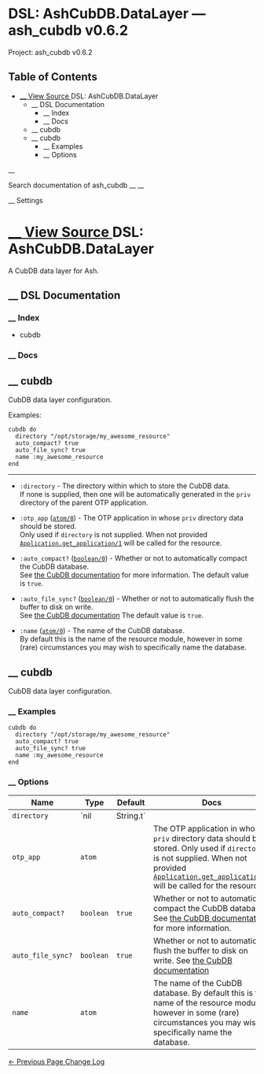 # DSL: AshCubDB.DataLayer — ash_cubdb v0.6.2

Project: ash_cubdb v0.6.2

## Table of Contents

- [ __ View Source ](external_link) DSL: AshCubDB.DataLayer
  - __ DSL Documentation
    - __ Index
    - __ Docs
  - __ cubdb
  - __ cubdb
    - __ Examples
    - __ Options

__

Search documentation of ash_cubdb __ __

__ Settings

#  [ __ View Source ](external_link) DSL: AshCubDB.DataLayer

A CubDB data layer for Ash.

##  __ DSL Documentation

###  __ Index

  * cubdb



###  __ Docs

##  __ cubdb

CubDB data layer configuration.

Examples:
    
    
    cubdb do
      directory "/opt/storage/my_awesome_resource"
      auto_compact? true
      auto_file_sync? true
      name :my_awesome_resource
    end
    

* * *

  * `:directory` \- The directory within which to store the CubDB data.  
If none is supplied, then one will be automatically generated in the `priv` directory of the parent OTP application.

  * `:otp_app` ([`atom/0`](external_link)) - The OTP application in whose `priv` directory data should be stored.  
Only used if `directory` is not supplied. When not provided [`Application.get_application/1`](external_link) will be called for the resource.

  * `:auto_compact?` ([`boolean/0`](external_link)) - Whether or not to automatically compact the CubDB database.  
See [the CubDB documentation](external_link) for more information. The default value is `true`.

  * `:auto_file_sync?` ([`boolean/0`](external_link)) - Whether or not to automatically flush the buffer to disk on write.  
See [the CubDB documentation](external_link) The default value is `true`.

  * `:name` ([`atom/0`](external_link)) - The name of the CubDB database.  
By default this is the name of the resource module, however in some (rare) circumstances you may wish to specifically name the database.




##  __ cubdb

CubDB data layer configuration.

###  __ Examples
    
    
    cubdb do
      directory "/opt/storage/my_awesome_resource"
      auto_compact? true
      auto_file_sync? true
      name :my_awesome_resource
    end
    

###  __ Options

Name| Type| Default| Docs  
---|---|---|---  
`directory`| `nil | String.t`| | The directory within which to store the CubDB data. If none is supplied, then one will be automatically generated in the `priv` directory of the parent OTP application.  
`otp_app`| `atom`| | The OTP application in whose `priv` directory data should be stored. Only used if `directory` is not supplied. When not provided [`Application.get_application/1`](external_link) will be called for the resource.  
`auto_compact?`| `boolean`| `true`| Whether or not to automatically compact the CubDB database. See [the CubDB documentation](external_link) for more information.  
`auto_file_sync?`| `boolean`| `true`| Whether or not to automatically flush the buffer to disk on write. See [the CubDB documentation](external_link)  
`name`| `atom`| | The name of the CubDB database. By default this is the name of the resource module, however in some (rare) circumstances you may wish to specifically name the database.  
  
[ ← Previous Page  Change Log  ](external_link)
